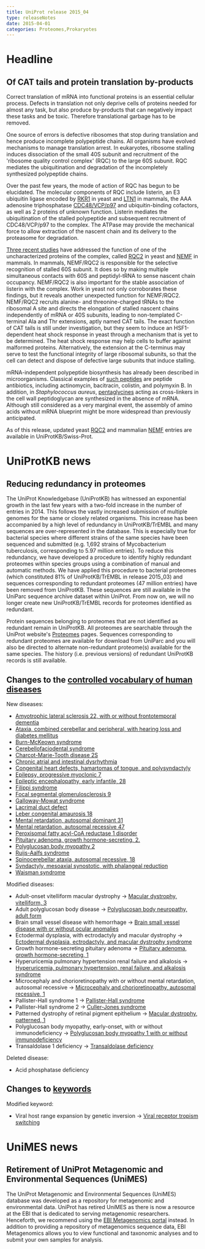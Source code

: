 ```yaml
---
title: UniProt release 2015_04
type: releaseNotes
date: 2015-04-01
categories: Proteomes,Prokaryotes
---
```


# Headline

## Of CAT tails and protein translation by-products

Correct translation of mRNA into functional proteins is an essential cellular process. Defects in translation not only deprive cells of proteins needed for almost any task, but also produce by-products that can negatively impact these tasks and be toxic. Therefore translational garbage has to be removed.

One source of errors is defective ribosomes that stop during translation and hence produce incomplete polypeptide chains. All organisms have evolved mechanisms to manage translation arrest. In eukaryotes, ribosome stalling induces dissociation of the small 40S subunit and recruitment of the 'ribosome quality control complex' (RQC) to the large 60S subunit. RQC mediates the ubiquitination and degradation of the incompletely synthesized polypeptide chains.

Over the past few years, the mode of action of RQC has begun to be elucidated. The molecular components of RQC include listerin, an E3 ubiquitin ligase encoded by [RKR1](http://www.uniprot.org/uniprot/Q04781) in yeast and [LTN1](http://www.uniprot.org/uniprot/?query=gene:ltn1+and+taxonomy:mammalia+and+reviewed:yes) in mammals, the AAA adenosine triphosphatase [CDC48/VCP/p97](http://www.uniprot.org/uniprot/?query=accession:p55072+OR+accession:q01853+OR+accession:p46462+OR+accession:q7kn62+OR+accession:p03974+OR+accession:q7zu99+OR+accession:p23787+OR+accession:q3zbt1+OR+accession:q6gl04+OR+accession:P25694) and ubiquitin-binding cofactors, as well as 2 proteins of unknown function. Listerin mediates the ubiquitination of the stalled polypeptide and subsequent recruitment of CDC48/VCP/p97 to the complex. The ATPase may provide the mechanical force to allow extraction of the nascent chain and its delivery to the proteasome for degradation.

[Three recent studies](http://www.ncbi.nlm.nih.gov/pubmed/25349383,25554787,25578875) have addressed the function of one of the uncharacterized proteins of the complex, called [RQC2](http://www.uniprot.org/uniprot/?query=gene:rqc2+and+reviewed:yes) in yeast and [NEMF](http://www.uniprot.org/uniprot/?query=gene:NEMF+and+reviewed:yes) in mammals. In mammals, NEMF/RQC2 is responsible for the selective recognition of stalled 60S subunit. It does so by making multiple simultaneous contacts with 60S and peptidyl-tRNA to sense nascent chain occupancy. NEMF/RQC2 is also important for the stable association of listerin with the complex. Work in yeast not only corroborates these findings, but it reveals another unexpected function for NEMF/RQC2. NEMF/RQC2 recruits alanine- and threonine-charged tRNAs to the ribosomal A site and directs the elongation of stalled nascent chains independently of mRNA or 40S subunits, leading to non-templated C-terminal Ala and Thr extensions, aptly named CAT tails. The exact function of CAT tails is still under investigation, but they seem to induce an HSF1-dependent heat shock response in yeast through a mechanism that is yet to be determined. The heat shock response may help cells to buffer against malformed proteins. Alternatively, the extension at the C-terminus may serve to test the functional integrity of large ribosomal subunits, so that the cell can detect and dispose of defective large subunits that induce stalling.

mRNA-independent polypeptide biosynthesis has already been described in microorganisms. Classical examples of [such peptides](http://www.ncbi.nlm.nih.gov/pubmed/15487945,25156669) are peptide antibiotics, including actinomycin, bacitracin, colistin, and polymyxin B. In addition, in *Staphylococcus aureus*, [pentaglycines](http://www.ncbi.nlm.nih.gov/pubmed/4568613) acting as cross-linkers in the cell wall peptidoglycan are synthesized in the absence of mRNA. Although still considered as a very marginal event, the assembly of amino acids without mRNA blueprint might be more widespread than previously anticipated.

As of this release, updated yeast [RQC2](http://www.uniprot.org/uniprot/?query=gene:rqc2+and+reviewed:yes) and mammalian [NEMF](http://www.uniprot.org/uniprot/?query=gene:NEMF+and+reviewed:yes) entries are available in UniProtKB/Swiss-Prot.

# UniProtKB news

## Reducing redundancy in proteomes

The UniProt Knowledgebase (UniProtKB) has witnessed an exponential growth in the last few years with a two-fold increase in the number of entries in 2014. This follows the vastly increased submission of multiple genomes for the same or closely related organisms. This increase has been accompanied by a high level of redundancy in UniProtKB/TrEMBL and many sequences are over-represented in the database. This is especially true for bacterial species where different strains of the same species have been sequenced and submitted (e.g. 1,692 strains of Mycobacterium tuberculosis, corresponding to 5.97 million entries). To reduce this redundancy, we have developed a procedure to identify highly redundant proteomes within species groups using a combination of manual and automatic methods. We have applied this procedure to bacterial proteomes (which constituted 81% of UniProtKB/TrEMBL in release 2015\_03) and sequences corresponding to redundant proteomes (47 million entries) have been removed from UniProtKB. These sequences are still available in the UniParc sequence archive dataset within UniProt. From now on, we will no longer create new UniProtKB/TrEMBL records for proteomes identified as redundant.

Protein sequences belonging to proteomes that are not identified as redundant remain in UniProtKB. All proteomes are searchable through the UniProt website's [Proteomes](http://www.uniprot.org/proteomes/) pages. Sequences corresponding to redundant proteomes are available for download from UniParc and you will also be directed to alternate non-redundant proteome(s) available for the same species. The history (i.e. previous versions) of redundant UniProtKB records is still available.

## Changes to the [controlled vocabulary of human diseases](https://ftp.uniprot.org/pub/databases/uniprot/current_release/knowledgebase/complete/docs/humdisease)

New diseases:

-   [Amyotrophic lateral sclerosis 22, with or without frontotemporal dementia](http://www.uniprot.org/diseases/DI-04318)
-   [Ataxia, combined cerebellar and peripheral, with hearing loss and diabetes mellitus](http://www.uniprot.org/diseases/DI-04316)
-   [Burn-McKeown syndrome](http://www.uniprot.org/diseases/DI-04322)
-   [Cerebellofaciodental syndrome](http://www.uniprot.org/diseases/DI-04315)
-   [Charcot-Marie-Tooth disease 2S](http://www.uniprot.org/diseases/DI-04308)
-   [Chronic atrial and intestinal dysrhythmia](http://www.uniprot.org/diseases/DI-04314)
-   [Congenital heart defects, hamartomas of tongue, and polysyndactyly](http://www.uniprot.org/diseases/DI-04320)
-   [Epilepsy, progressive myoclonic 7](http://www.uniprot.org/diseases/DI-04310)
-   [Epileptic encephalopathy, early infantile, 28](http://www.uniprot.org/diseases/DI-04325)
-   [Filippi syndrome](http://www.uniprot.org/diseases/DI-04307)
-   [Focal segmental glomerulosclerosis 9](http://www.uniprot.org/diseases/DI-04326)
-   [Galloway-Mowat syndrome](http://www.uniprot.org/diseases/DI-04306)
-   [Lacrimal duct defect](http://www.uniprot.org/diseases/DI-04319)
-   [Leber congenital amaurosis 18](http://www.uniprot.org/diseases/DI-04324)
-   [Mental retardation, autosomal dominant 31](http://www.uniprot.org/diseases/DI-04309)
-   [Mental retardation, autosomal recessive 47](http://www.uniprot.org/diseases/DI-04311)
-   [Peroxisomal fatty acyl-CoA reductase 1 disorder](http://www.uniprot.org/diseases/DI-04305)
-   [Pituitary adenoma, growth hormone-secreting, 2.](http://www.uniprot.org/diseases/DI-04304)
-   [Polyglucosan body myopathy 2](http://www.uniprot.org/diseases/DI-04312)
-   [Ruijs-Aalfs syndrome](http://www.uniprot.org/diseases/DI-04313)
-   [Spinocerebellar ataxia, autosomal recessive, 18](http://www.uniprot.org/diseases/DI-04317)
-   [Syndactyly, mesoaxial synostotic, with phalangeal reduction](http://www.uniprot.org/diseases/DI-04323)
-   [Waisman syndrome](http://www.uniprot.org/diseases/DI-04321)

Modified diseases:

-   Adult-onset vitelliform macular dystrophy -&gt; [Macular dystrophy, vitelliform, 3](http://www.uniprot.org/diseases/DI-00051)
-   Adult polyglucosan body disease -&gt; [Polyglucosan body neuropathy, adult form](http://www.uniprot.org/diseases/DI-00052)
-   Brain small vessel disease with hemorrhage -&gt; [Brain small vessel disease with or without ocular anomalies](http://www.uniprot.org/diseases/DI-01293)
-   Ectodermal dysplasia, with ectrodactyly and macular dystrophy -&gt; [Ectodermal dysplasia, ectrodactyly, and macular dystrophy syndrome](http://www.uniprot.org/diseases/DI-00433)
-   Growth hormone-secreting pituitary adenoma -&gt; [Pituitary adenoma, growth hormone-secreting, 1](http://www.uniprot.org/diseases/DI-01689)
-   Hyperuricemia pulmonary hypertension renal failure and alkalosis -&gt; [Hyperuricemia, pulmonary hypertension, renal failure, and alkalosis syndrome](http://www.uniprot.org/diseases/DI-03111)
-   Microcephaly and chorioretinopathy with or without mental retardation, autosomal recessive -&gt; [Microcephaly and chorioretinopathy, autosomal recessive, 1](http://www.uniprot.org/diseases/DI-03393)
-   Pallister-Hall syndrome 1 -&gt; [Pallister-Hall syndrome](http://www.uniprot.org/diseases/DI-02122)
-   Pallister-Hall syndrome 2 -&gt; [Culler-Jones syndrome](http://www.uniprot.org/diseases/DI-04127)
-   Patterned dystrophy of retinal pigment epithelium -&gt; [Macular dystrophy, patterned, 1](http://www.uniprot.org/diseases/DI-00902)
-   Polyglucosan body myopathy, early-onset, with or without immunodeficiency -&gt; [Polyglucosan body myopathy 1 with or without immunodeficiency](http://www.uniprot.org/diseases/DI-04157)
-   Transaldolase 1 deficiency -&gt; [Transaldolase deficiency](http://www.uniprot.org/diseases/DI-02377)

Deleted disease:

-   Acid phosphatase deficiency

## Changes to [keywords](https://ftp.uniprot.org/pub/databases/uniprot/current_release/knowledgebase/complete/docs/keywlist)

Modified keyword:

-   Viral host range expansion by genetic inversion -&gt; [Viral receptor tropism switching](http://www.uniprot.org/keywords/KW-1264)

# UniMES news

## Retirement of UniProt Metagenomic and Environmental Sequences (UniMES)

The UniProt Metagenomic and Environmental Sequences (UniMES) database was developed as a repository for metagenomic and environmental data. UniProt has retired UniMES as there is now a resource at the EBI that is dedicated to serving metagenomic researchers. Henceforth, we recommend using the [EBI Metagenomics portal](https://www.ebi.ac.uk/metagenomics/) instead. In addition to providing a repository of metagenomics sequence data, EBI Metagenomics allows you to view functional and taxonomic analyses and to submit your own samples for analysis.
